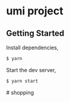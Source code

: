 # umi project

## Getting Started

Install dependencies,

```bash
$ yarn
```

Start the dev server,

```bash
$ yarn start
```
#   s h o p p i n g  
 